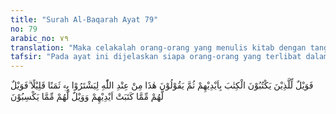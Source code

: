 ```yaml
---
title: "Surah Al-Baqarah Ayat 79"
no: 79
arabic_no: ٧٩
translation: "Maka celakalah orang-orang yang menulis kitab dengan tangan mereka (sendiri), kemudian berkata, “Ini dari Allah,” (dengan maksud) untuk menjualnya dengan harga murah. Maka celakalah mereka, karena tulisan tangan mereka, dan celakalah mereka karena apa yang mereka perbuat."
tafsir: "Pada ayat ini dijelaskan siapa orang-orang yang terlibat dalam pemalsuan kitab suci, yaitu mereka yang menyesatkan dengan mengada-adakan dusta terhadap Allah dan memakan harta orang lain dengan tidak sah. Orang-orang yang bersifat seperti itu akan celaka terutama pendeta mereka yang menulis kitab Taurat dengan menuruti kemauan sendiri, kemudian mengatakan kepada orang awam, bahwa inilah Taurat yang sebenarnya. Mereka berbuat begitu untuk mendapatkan keuntungan duniawi seperti pangkat, kedudukan, dan harta benda.\n\nDiterangkan bahwa keuntungan yang mereka ambil itu amat sedikit dibanding dengan kebenaran yang dijualnya yang sebenarnya sangat mahal dan tinggi nilainya. Kemudian Allah mengulangi ancaman-Nya terhadap perbuatan pendeta Yahudi itu, bahwa kepada mereka akan ditimpakan siksaan yang pedih.\n\nPendeta-pendeta Yahudi yang menulis Taurat itu melakukan tiga kejahatan, yaitu:\n\n1. Menyembunyikan sifat-sifat Nabi saw yang disebut dalam Taurat.\n\n2. Berdusta kepada Allah.\n\n3. Mengambil harta orang lain dengan cara yang tidak sah.\n\nPara pendeta itu berkata, \"Kitab ini dari Allah.\" Padahal Kitab itu sama sekali bukan dari Allah. Kitab tersebut justru menghambat manusia untuk memperhatikan Kitab Allah dan petunjuk-petunjuk yang ada di dalamnya. Perbuatan itu hanya dilakukan oleh:\n\n1.Orang yang memang keluar dari agama, yang sengaja merusak agama dan menyesatkan pengikut-pengikutnya. Ia memakai pakaian agama dan menampakkan diri sebagai orang yang mengadakan perbaikan untuk menipu manusia agar orang-orang tersebut menerima apa yang dia tulis dan apa yang dia katakan.\n\n2.Orang yang sengaja menakwilkan dan sengaja membuat tipu muslihat agar mudah bagi manusia menyalahi agama. Orang ini berbuat demikian untuk mencari harta dan kemegahan."
---
```

فَوَيْلٌ لِّلَّذِيْنَ يَكْتُبُوْنَ الْكِتٰبَ بِاَيْدِيْهِمْ ثُمَّ يَقُوْلُوْنَ هٰذَا مِنْ عِنْدِ اللّٰهِ لِيَشْتَرُوْا بِهٖ ثَمَنًا قَلِيْلًا ۗفَوَيْلٌ لَّهُمْ مِّمَّا كَتَبَتْ اَيْدِيْهِمْ وَوَيْلٌ لَّهُمْ مِّمَّا يَكْسِبُوْنَ 
